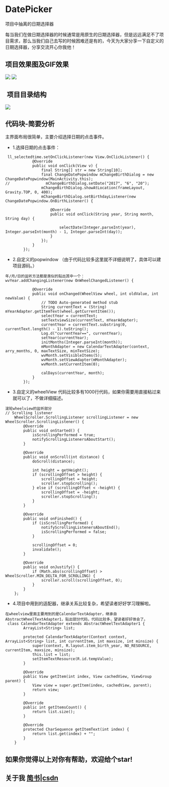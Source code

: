 # DatePicker
项目中抽离的日期选择器

  每当我们在做日期选择器的时候通常是用原生的日期选择器，但是远远满足不了项目需求，那么当我们自己去写的时候困难还是有的，今天为大家分享一下自定义的日期选择器，分享交流开心你我他！

## 项目效果图及GIF效果
<img src = "https://github.com/jinhuizxc/DatePicker/blob/master/screenshots/img1.jpg">
<img src = "https://github.com/jinhuizxc/DatePicker/blob/master/screenshots/2.gif">

##  项目目录结构
<img src = "https://github.com/jinhuizxc/DatePicker/blob/master/screenshots/img2.jpg">

## 代码块-简要分析
主界面布局很简单，主要介绍选择日期的点击事件。

* 1.选择日期的点击事件：
```
 ll_selectedtime.setOnClickListener(new View.OnClickListener() {
            @Override
            public void onClick(View v) {
                final String[] str = new String[10];
                final ChangeDatePopwindow mChangeBirthDialog = new ChangeDatePopwindow(MainActivity.this);
//                mChangeBirthDialog.setDate("2017", "6", "20");
                mChangeBirthDialog.showAtLocation(frameLayout, Gravity.TOP, 0, 400);
                mChangeBirthDialog.setBirthdayListener(new ChangeDatePopwindow.OnBirthListener() {

                    @Override
                    public void onClick(String year, String month, String day) {

                        selectDate(Integer.parseInt(year), Integer.parseInt(month) - 1, Integer.parseInt(day));
                    }
                });
            }
        });
```
* 2.自定义的popwindow （由于代码比较多这里就不详细说明了，具体可以建项目源码。）
```
年/月/日的监听方法都是类似的贴出其中一个：
wvYear.addChangingListener(new OnWheelChangedListener() {

            @Override
            public void onChanged(WheelView wheel, int oldValue, int newValue) {
                // TODO Auto-generated method stub
                String currentText = (String) mYearAdapter.getItemText(wheel.getCurrentItem());
                selectYear = currentText;
                setTextviewSize(currentText, mYearAdapter);
                currentYear = currentText.substring(0, currentText.length() - 1).toString();
                Log.d("currentYear==", currentYear);
                setYear(currentYear);
                initMonths(Integer.parseInt(month));
                mMonthAdapter = new CalendarTextAdapter(context, arry_months, 0, maxTextSize, minTextSize);
                wvMonth.setVisibleItems(5);
                wvMonth.setViewAdapter(mMonthAdapter);
                wvMonth.setCurrentItem(0);

                calDays(currentYear, month);
            }
        });
```
* 3.自定义的wheelView 代码比较多有1000行代码，如果你需要用直接粘过来就可以了，不做详细描述。
```
滚轮wheelview的监听部分
// Scrolling listener
	WheelScroller.ScrollingListener scrollingListener = new WheelScroller.ScrollingListener() {
		@Override
		public void onStarted() {
			isScrollingPerformed = true;
			notifyScrollingListenersAboutStart();
		}

		@Override
		public void onScroll(int distance) {
			doScroll(distance);

			int height = getHeight();
			if (scrollingOffset > height) {
				scrollingOffset = height;
				scroller.stopScrolling();
			} else if (scrollingOffset < -height) {
				scrollingOffset = -height;
				scroller.stopScrolling();
			}
		}

		@Override
		public void onFinished() {
			if (isScrollingPerformed) {
				notifyScrollingListenersAboutEnd();
				isScrollingPerformed = false;
			}

			scrollingOffset = 0;
			invalidate();
		}

		@Override
		public void onJustify() {
			if (Math.abs(scrollingOffset) > WheelScroller.MIN_DELTA_FOR_SCROLLING) {
				scroller.scroll(scrollingOffset, 0);
			}
		}
	};
```
* 4.项目中用到的适配器，继承关系比较复杂，希望读者好好学习理解啦。
```
在wheelview里面主要用到的是CalendarTextAdapter，继承自AbstractWheelTextAdapter1，贴出部分代码，代码比较多，望读者好好体会了。
 class CalendarTextAdapter extends AbstractWheelTextAdapter1 {
        ArrayList<String> list;

        protected CalendarTextAdapter(Context context, ArrayList<String> list, int currentItem, int maxsize, int minsize) {
            super(context, R.layout.item_birth_year, NO_RESOURCE, currentItem, maxsize, minsize);
            this.list = list;
            setItemTextResource(R.id.tempValue);
        }

        @Override
        public View getItem(int index, View cachedView, ViewGroup parent) {
            View view = super.getItem(index, cachedView, parent);
            return view;
        }

        @Override
        public int getItemsCount() {
            return list.size();
        }

        @Override
        protected CharSequence getItemText(int index) {
            return list.get(index) + "";
        }
    }
```

## 如果你觉得以上对你有帮助，欢迎给个star!

## 关于我 [简书](http://www.jianshu.com/u/e0d050a2120f)|[csdn](http://blog.csdn.net/jinhui157)




